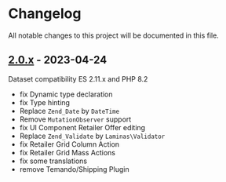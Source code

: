 # Changelog

All notable changes to this project will be documented in this file.

## [2.0.x] - 2023-04-24
[2.0.x]: https://github.com/Smile-SA/magento2-module-store-delivery/compare/1.2.x...2.0.x

Dataset compatibility ES 2.11.x and PHP 8.2

- fix Dynamic type declaration
- fix Type hinting
- Replace `Zend_Date` by `DateTime`
- Remove `MutationObserver` support
- fix UI Component Retailer Offer editing
- Replace `Zend_Validate` by `Laminas\Validator`
- fix Retailer Grid Column Action
- fix Retailer Grid Mass Actions
- fix some translations
- remove Temando/Shipping Plugin
